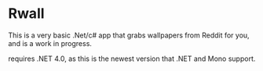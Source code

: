Rwall
=====

This is a very basic .Net/c# app that grabs wallpapers from Reddit for you, and is a work in progress.

requires .NET 4.0, as this is the newest version that .NET and Mono support.
